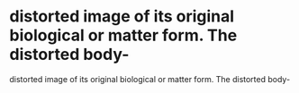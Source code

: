 # distorted image of its original biological or matter form. The distorted body-

distorted image of its original biological or matter form. The distorted body-